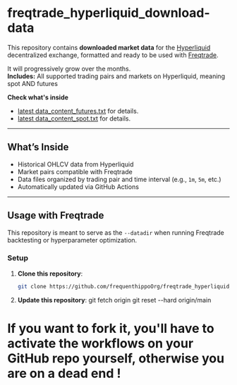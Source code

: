 # freqtrade_hyperliquid_download-data

This repository contains **downloaded market data** for the [Hyperliquid](https://hyperliquid.xyz) decentralized exchange, formatted and ready to be used with [Freqtrade](https://www.freqtrade.io).

It will progressively grow over the months.   
**Includes:** All supported trading pairs and markets on Hyperliquid, meaning spot AND futures

**Check what's inside** 
- [latest data_content_futures.txt](./data_content_futures.txt) for details.
- [latest data_content_spot.txt](./data_content_spot.txt) for details.


---

## What’s Inside

- Historical OHLCV data from Hyperliquid
- Market pairs compatible with Freqtrade
- Data files organized by trading pair and time interval (e.g., `1m`, `5m`, etc.)
- Automatically updated via GitHub Actions

---

## Usage with Freqtrade

This repository is meant to serve as the `--datadir` when running Freqtrade backtesting or hyperparameter optimization.

### Setup

1. **Clone this repository**:
   ```bash
   git clone https://github.com/frequenthippoOrg/freqtrade_hyperliquid_download-data.git
2. **Update this repository**:
   git fetch origin
   git reset --hard origin/main


# If you want to fork it, you'll have to activate the workflows on your GitHub repo yourself, otherwise you are on a dead end !